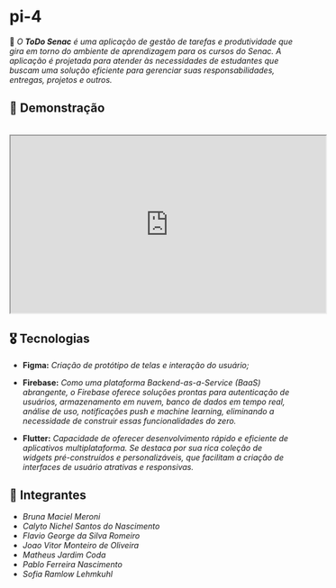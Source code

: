 # pi-4
📍 _O **ToDo Senac** é uma aplicação de gestão de tarefas e produtividade que gira em torno do ambiente de aprendizagem para os cursos do Senac. A aplicação é projetada para atender às necessidades de estudantes que buscam uma solução eficiente para gerenciar suas responsabilidades, entregas, projetos e outros._

## 📱 Demonstração
<br>

<iframe width="560" height="315" src="https://youtube.com/shorts/CvPuoxa_Kx4?feature=share" title="Título do Vídeo"></iframe>

## 🎖️ Tecnologias
- **Figma:** _Criação de protótipo de telas e interação do usuário;_

- **Firebase:** _Como uma plataforma Backend-as-a-Service (BaaS) abrangente, o Firebase oferece soluções prontas para autenticação de usuários, armazenamento em nuvem, banco de dados em tempo real, análise de uso, notificações push e machine learning, eliminando a necessidade de construir essas funcionalidades do zero._

- **Flutter:** _Capacidade de oferecer desenvolvimento rápido e eficiente de aplicativos multiplataforma. Se destaca por sua rica coleção de widgets pré-construídos e personalizáveis, que facilitam a criação de interfaces de usuário atrativas e responsivas._

## 📌 Integrantes

- _Bruna Maciel Meroni_
- _Calyto Nichel Santos do Nascimento_
- _Flavio George da Silva Romeiro_
- _Joao Vitor Monteiro de Oliveira_
- _Matheus Jardim Coda_
- _Pablo Ferreira Nascimento_
- _Sofia Ramlow Lehmkuhl_